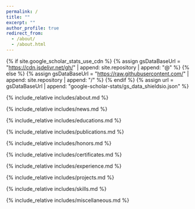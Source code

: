 ```yaml
---
permalink: /
title: ""
excerpt: ""
author_profile: true
redirect_from: 
  - /about/
  - /about.html
---
```


{% if site.google_scholar_stats_use_cdn %}
{% assign gsDataBaseUrl = "https://cdn.jsdelivr.net/gh/" | append: site.repository | append: "@" %}
{% else %}
{% assign gsDataBaseUrl = "https://raw.githubusercontent.com/" | append: site.repository | append: "/" %}
{% endif %}
{% assign url = gsDataBaseUrl | append: "google-scholar-stats/gs_data_shieldsio.json" %}

{% include_relative includes/about.md %}

{% include_relative includes/news.md %}

{% include_relative includes/educations.md %}

{% include_relative includes/publications.md %}

{% include_relative includes/honors.md %}

{% include_relative includes/certificates.md %}

{% include_relative includes/experience.md %}

{% include_relative includes/projects.md %}

{% include_relative includes/skills.md %}

{% include_relative includes/miscellaneous.md %}